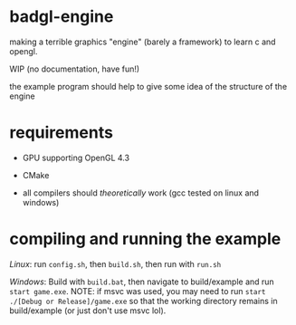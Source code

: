 # badgl-engine
making a terrible graphics "engine" (barely a framework) to learn c and opengl.

WIP (no documentation, have fun!)

the example program should help to give some idea of the structure of the engine

# requirements

- GPU supporting OpenGL 4.3

- CMake

- all compilers should *theoretically* work (gcc tested on linux and windows) 

# compiling and running the example

*Linux*: run `config.sh`, then `build.sh`, then run with `run.sh`

*Windows*: Build with `build.bat`, then navigate to build/example and run `start game.exe`. NOTE: if msvc was used, you may need to run `start ./[Debug or Release]/game.exe` so that the working directory remains in build/example (or just don't use msvc lol).